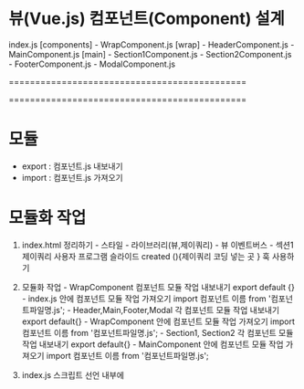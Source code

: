 # 뷰(Vue.js) 컴포넌트(Component) 설계

  index.js
  [components]
    - WrapComponent.js
      [wrap]
        - HeaderComponent.js
        - MainComponent.js
          [main]
            - Section1Component.js
            - Section2Component.js
        - FooterComponent.js
        - ModalComponent.js

=============================================



=============================================
# 모듈
 - export : 컴포넌트.js 내보내기
 - import : 컴포넌트.js 가져오기

# 모듈화 작업
  1. index.html 정리하기
    - 스타일
    - 라이브러리(뷰,제이쿼리)
    - 뷰 이벤트버스
    - 섹션1 제이쿼리 사용자 프로그램 슬라이드 created (){제이쿼리 코딩 넣는 곳 } 훅 사용하기

  2. 모듈화 작업
    - WrapComponent 컴포넌트 모듈 작업 내보내기 export default {}
    - index.js 안에 컴포넌트 모듈 작업 가져오기 import 컴포넌트 이름 from '컴포넌트파일명.js';
    - Header,Main,Footer,Modal 각 컴포넌트 모듈 작업 내보내기 export default{}
    - WrapComponent 안에 컴포넌트 모듈 작업 가져오기 import 컴포넌트 이름 from '컴포넌트파일명.js';
    - Section1, Section2 각 컴포넌트 모듈 작업 내보내기 export default{}
    - MainComponent 안에 컴포넌트 모듈 작업 가져오기 import 컴포넌트 이름 from '컴포넌트파일명.js';
  
  3. index.js 스크립트 선언 내부에 <script> type="module" 태그 추가
    
=============================================
Vue extension Pack
